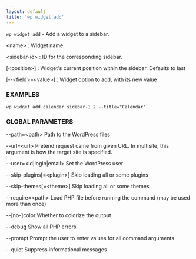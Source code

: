 ```yaml
---
layout: default
title: 'wp widget add'
---
```


`wp widget add` - Add a widget to a sidebar.

&lt;name&gt;
: Widget name.

&lt;sidebar-id&gt;
: ID for the corresponding sidebar.

[&lt;position&gt;]
: Widget's current position within the sidebar. Defaults to last

[\--&lt;field&gt;=&lt;value&gt;]
: Widget option to add, with its new value

### EXAMPLES

    wp widget add calendar sidebar-1 2 --title="Calendar"

### GLOBAL PARAMETERS

  \--path=&lt;path&gt;
      Path to the WordPress files

  \--url=&lt;url&gt;
      Pretend request came from given URL. In multisite, this argument is how the target site is specified.

  \--user=&lt;id|login|email&gt;
      Set the WordPress user

  \--skip-plugins[=&lt;plugin&gt;]
      Skip loading all or some plugins

  \--skip-themes[=&lt;theme&gt;]
      Skip loading all or some themes

  \--require=&lt;path&gt;
      Load PHP file before running the command (may be used more than once)

  \--[no-]color
      Whether to colorize the output

  \--debug
      Show all PHP errors

  \--prompt
      Prompt the user to enter values for all command arguments

  \--quiet
      Suppress informational messages



